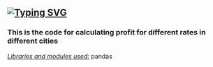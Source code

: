 <a href="https://git.io/typing-svg"><img src="https://readme-typing-svg.demolab.com?font=Fira+Code&pause=1000&width=435&height=30&lines=ANALYTICS" alt="Typing SVG" /></a>
-----------------------------------------
<h3>This is the code for calculating profit for different rates in different cities</h3>
<ins><em>Libraries and modules used:</em></ins> pandas
